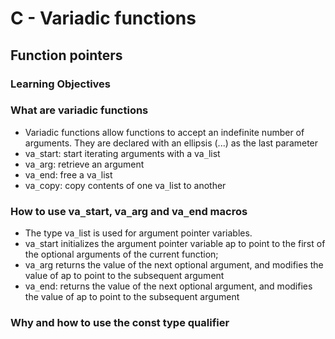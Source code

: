 # C - Variadic functions

## Function pointers

### **Learning Objectives**

### What are variadic functions
- Variadic functions allow functions to accept an indefinite number of arguments. They are declared with an ellipsis (...) as the last parameter
- va`_`start: start iterating arguments with a va`_`list
- va`_`arg: retrieve an argument
- va`_`end: free a va`_`list
- va`_`copy: copy contents of one va`_`list to another

### How to use va`_`start, va`_`arg and va`_`end macros
- The type va`_`list is used for argument pointer variables.
- va`_`start initializes the argument pointer variable ap to point to the first of the optional arguments of the current function;
- va`_`arg returns the value of the next optional argument, and modifies the value of ap to point to the subsequent argument
- va`_`end: returns the value of the next optional argument, and modifies the value of ap to point to the subsequent argument

### Why and how to use the const type qualifier
